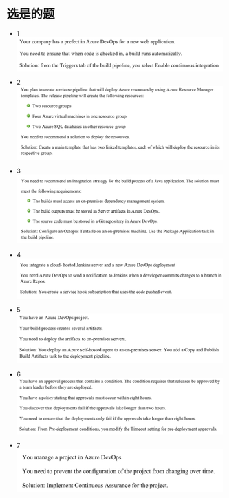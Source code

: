 # 选是的题

- 1
![](2020-05-28-17-32-58.png)

- 2
![](2020-05-28-17-32-34.png)

- 3
![](2020-05-28-17-34-19.png)

- 4
![](2020-05-28-17-34-54.png)

- 5
![](2020-05-28-17-35-28.png)

- 6
![](2020-05-28-17-36-02.png)

- 7
![](2020-05-28-17-39-37.png)
